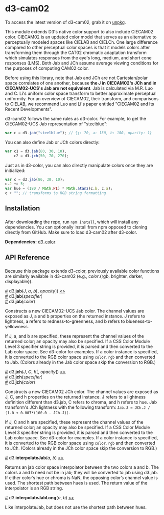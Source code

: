 # d3-cam02

To access the latest version of d3-cam02, grab it on
[unpkg](https://unpkg.com/d3-cam02).

This module extends D3's native color support to also include CIECAM02 color.
CIECAM02 is an updated color model that serves as an alternative to perceptually
modeled spaces like CIELAB and CIELCh.
One large difference compared to other perceptual color spaces is that it models
colors after transforming them through the CAT02 chromatic adaptation transform
which simulates responses from the eye's long, medium, and short cone responses
(LMS).
Both Jab and JCh assume average viewing conditions for the purposes of computing
CAM02 color.

Before using this library, note that Jab and JCh are not Cartesian/polar space
correlates of one another, because
**the J in CIECAM02's JCh and in CIECAM02-UCS's Jab are not equivalent**.
Jab is calculated via M.R. Luo and C. Li's uniform color space transform to
better approximate perceptual uniformity.
For an overview of CIECAM02, their transform, and comparisons to CIELAB, we
recommend Luo and Li's paper entitled "CIECAM02 and Its Recent Developments".

d3-cam02 follows the same rules as d3-color. For example, to get the
CIECAM02-UCS Jab representation of "steelblue":
```js
var c = d3.jab("steelblue"); // {j: 70, a: 130, b: 180, opacity: 1}
```

You can also define Jab or JCh colors directly:
```js
var c1 = d3.jab(80, 30, 10),
    c2 = d3.jch(50, 70, 270);
```

Just as in d3-color, you can also directly manipulate colors once they are
initialized:
```js
var c = d3.jab(80, 30, 10);
c.J += 5;
var hue = (180 / Math.PI) * Math.atan2(c.b, c.a);
c + ""; // transforms to RGB string formatting
```

## Installation
###

After downloading the repo, run ``npm install``, which will install any
dependencies. You can optionally install from npm opposed to cloning directly
from GitHub. Make sure to load d3-cam02 after d3-color.

**Dependencies:** [d3-color](https://github.com/d3/d3-color)

## API Reference
###

Because this package extends d3-color, previously available color functions
are similarly available in d3-cam02
(e.g., <em>color</em>.{rgb, brighter, darker, displayable}).

<a name="jab" href="#jab">#</a> d3.<b>jab</b>(<i>J</i>, <i>a</i>, <i>b</i>[, <i>opacity</i>]) [<>](https://github.com/connorgr/d3-cam02/blob/master/src/cam02.js#L404 "Source")<br>
<a href="#jab">#</a> d3.<b>jab</b>(<i>specifier</i>)<br>
<a href="#jab">#</a> d3.<b>jab</b>(<i>color</i>)<br>

Constructs a new CIECAM02-UCS Jab color. The channel values are exposed as J, a
and b properties on the returned instance. J refers to lightness, a refers to
redness-to-greenness, and b refers to blueness-to-yellowness.

If J, a, and b are specified, these represent the channel values of the returned
color; an opacity may also be specified. If a CSS Color Module Level 3 specifier
string is provided, it is parsed and then converted to the Lab color space. See
d3-color for examples. If a color instance is specified, it is converted to the
RGB color space using `color.rgb` and then converted to Jab. (Colors already in
the Jab color space skip the conversion to RGB.)

<a name="jch" href="#jch">#</a> d3.<b>jch</b>(<i>J</i>, <i>C</i>, <i>h</i>[, <i>opacity</i>]) [<>](https://github.com/connorgr/d3-cam02/blob/master/src/cam02.js#L328 "Source")<br>
<a href="#jch">#</a> d3.<b>jch</b>(<i>specifier</i>)<br>
<a href="#jch">#</a> d3.<b>jch</b>(<i>color</i>)<br>

Constructs a new CIECAM02 JCh color. The channel values are exposed as J, C, and
h properties on the returned instance. J refers to a lightness definition
different than d3.jab, C refers to chroma, and h refers to hue.
Jab transform's JCh lightness with the following transform:
``Jab.J = JCh.J / (1.0 + 0.007*(100.0 - JCh.J))``.

If J, C and h are specified, these represent the channel values of the returned
color; an opacity may also be specified. If a CSS Color Module Level 3 specifier
string is provided, it is parsed and then converted to the Lab color space. See
d3-color for examples. If a color instance is specified, it is converted to the
RGB color space using `color.rgb` and then converted to JCh. (Colors already in
the JCh color space skip the conversion to RGB.)

<a href="#interpolateJab">#</a> d3.<b>interpolateJab</b>(<i>a</i>, <i>b</i>) [<>](https://github.com/d3/d3-ciecam02/blob/master/src/interpolateJab.js "Source")<br>

Returns an jab color space interpolator between the two colors a and b. The colors a and b need not be in jab; they will be converted to jab using d3.jab. If either color’s hue or chroma is NaN, the opposing color’s channel value is used. The shortest path between hues is used. The return value of the interpolator is an RGB string.

<a href="#interpolateJabLong">#</a> d3.<b>interpolateJabLong</b>(<i>a</i>, <i>b</i>) [<>](https://github.com/d3/d3-ciecam02/blob/master/src/interpolateJab.js "Source")<br>

Like interpolateJab, but does not use the shortest path between hues.
